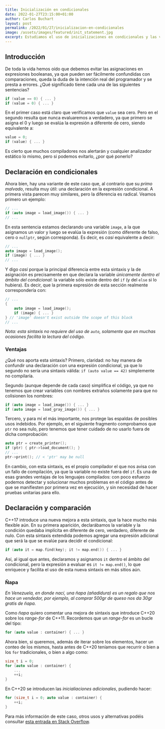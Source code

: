 ```yaml
---
title: Inicialización en condicionales
date: 2022-01-27T23:15:00+01:00
author: Carlos Buchart
layout: post
permalink: /2022/01/27/inicializacion-en-condicionales
image: /assets/images/featured/init_statement.jpg
excerpt: Estudiamos el uso de inicializaciones en condicionales y las ventajas que ello supone.
---
```

## Introducción

De toda la vida hemos oído que debemos evitar las asignaciones en expresiones booleanas, ya que pueden ser fácilmente confundidas con comparaciones, queda la duda de la intención real del programador y se presta a errores. ¿Qué significado tiene cada una de las siguientes sentencias?

```cpp
if (value == 0) { ... }
if (value = 0) { ... }
```

En el primer caso está claro que verificamos que `value` sea cero. Pero en el segundo resulta que nunca evaluaremos a verdadero, ya que primero se asigna el 0 y luego se evalúa la expresión a diferente de cero, siendo equivalente a:

```cpp
value = 0;
if (value) { ... }
```

Es cierto que muchos compiladores nos alertarán y cualquier analizador estático lo mismo, pero si podemos evitarlo, ¿por qué ponerlo?

## Declaración en condicionales

Ahora bien, hay una variante de este caso que, al contrario que su _primo malvado_, resulta muy útil: una declaración en la expresión condicional. A primera vista parecen muy similares, pero la diferencia es radical. Veamos primero un ejemplo:

```cpp
// ...
if (auto image = load_image()) { ... }
// ...
```

En esta sentencia estamos declarando una variable `image`, a la que asignamos un valor y luego se evalúa la expresión (como diferente de falso, cero o `nullptr`, según corresponda). Es decir, es _casi_ equivalente a decir:

```cpp
// ...
auto image = load_image();
if (image) { ... }
// ...
```

Y digo _casi_ porque la principal diferencia entre esta sintaxis y la de asignación es precisamente en que declara la variable _únicamente dentro el ámbito del condicional_: la variable sólo existe dentro del `if` (y del `else` si lo hubiera). Es decir, que la primera expresión de esta sección realmente correspondería con:

```cpp
// ...
{
    auto image = load_image();
    if (image) { ... }
} // 'image' doesn't exist outside the scope of this block
// ...
```

_Nota: esta sintaxis no requiere del uso de `auto`, solamente que en muchas ocasiones facilita la lectura del código._

### Ventajas

¿Qué nos aporta esta sintaxis? Primero, claridad: no hay manera de confundir una declaración con una expresión condicional, ya que lo segundo no sería una sintaxis válida: `if (auto value == 42)` simplemente no compilaría.

Segundo (aunque depende de cada caso) simplifica el código, ya que no tenemos que crear variables con nombres extraños solamente para que no colisionen los nombres:

```cpp
if (auto image = load_image()) { ... }
if (auto image = load_gray_image()) { ... }
```

Tercero, y para mí el más importante, nos protege las espaldas de posibles usos indebidos. Por ejemplo, en el siguiente fragmento comprobamos que `ptr` no sea nulo, pero tenemos que tener cuidado de no usarlo fuera de dicha comprobación:

```cpp
auto ptr = create_printer();
if (ptr) { ptr->load_document(); }
// ...
ptr->print(); // < 'ptr' may be null
```

En cambio, con esta sintaxis, es el propio compilador el que nos avisa con un fallo de compilación, ya que la variable no existe fuera del `if`. Es una de esas grandes ventajas de los lenguajes compilados: con poco esfuerzo podemos detectar y solucionar muchos problemas en el código antes de que se manifiesten por primera vez en ejecución, y sin necesidad de hacer pruebas unitarias para ello.

## Declaración y comparación

C++17 introduce una nueva mejora a esta sintaxis, que la hace mucho más flexible aún. En su primera aparición, declarábamos la variable y la condición quedaba implícita en diferente de cero, verdadero, diferente de nulo. Con esta sintaxis extendida podemos agregar una expresión adicional que será la que se evalúe para decidir el condicional:

```cpp
if (auto it = map.find(key); it != map.end()) { ... }
```

Así, al igual que antes, declaramos y asignamos `it` dentro el ámbito del condicional, pero la expresión a evaluar es `it != map.end()`, lo que enriquece y facilita el uso de esta nueva sintaxis en más sitios aún.

### Ñapa

_En Venezuela, en donde nací, una ñapa (añadidura) es un regalo que nos hace un vendedor, por ejemplo, al comprar 500gr de queso nos da 30gr gratis de ñapa._

Como _ñapa_ quiero comentar una mejora de sintaxis que introduce C++20 sobre los _range-for_ de C++11. Recordemos que un _range-for_ es un bucle del tipo:

```cpp
for (auto value : container) { ... }
```

Ahora bien, si queremos, además de iterar sobre los elementos, hacer un conteo de los mismos, hasta antes de C++20 teníamos que recurrir o bien a los `for` tradicionales, o bien a algo como:

```cpp
size_t i = 0;
for (auto value : container) {
    ...
    ++i;
}
```

En C++20 se introducen las _inicialiaciones adicionales_, pudiendo hacer:

```cpp
for (size_t i = 0; auto value : container) {
    ++i;
}
```

Para más información de este caso, otros usos y alternativas podéis consultar [esta entrada en Stack Overflow](https://stackoverflow.com/a/60209974/1485885).
